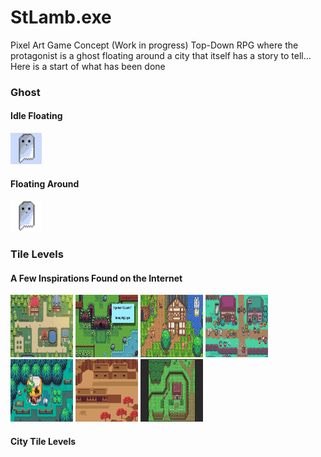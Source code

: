 # StLamb.exe
Pixel Art Game Concept (Work in progress)  Top-Down RPG where the protagonist is a ghost floating around a city that itself has a story to tell...
Here is a start of what has been done

### **Ghost**
#### Idle Floating 
<img src="https://github.com/Javques/StLamb.exe/blob/master/GIF/floatstanding.gif" width="50" height = "50">

#### Floating Around
<img src="https://github.com/Javques/StLamb.exe/blob/master/GIF/walkt.gif" width="50" height = "50">

### **Tile Levels**

#### A Few Inspirations Found on the Internet


<img src="https://github.com/Javques/StLamb.exe/blob/master/InspPics/Cover.png" width="100" height="100"> <img src="https://github.com/Javques/StLamb.exe/blob/master/InspPics/e9526864caf93a3595f64d65a2dcd7a9212c5f9e.webp" width="100" height="100">
<img src="https://github.com/Javques/StLamb.exe/blob/master/InspPics/insp1.jpg" width="100" height="100"> <img src="https://github.com/Javques/StLamb.exe/blob/master/InspPics/insp2.jpg" width="100" height="100">
<img src="https://github.com/Javques/StLamb.exe/blob/master/InspPics/insp3.png" width="100" height="100"> <img src="https://github.com/Javques/StLamb.exe/blob/master/InspPics/insp6.png" width="100" height="100"> <img src="https://github.com/Javques/StLamb.exe/blob/master/InspPics/insp4.jpg" width="100" height="100">


#### City Tile Levels
